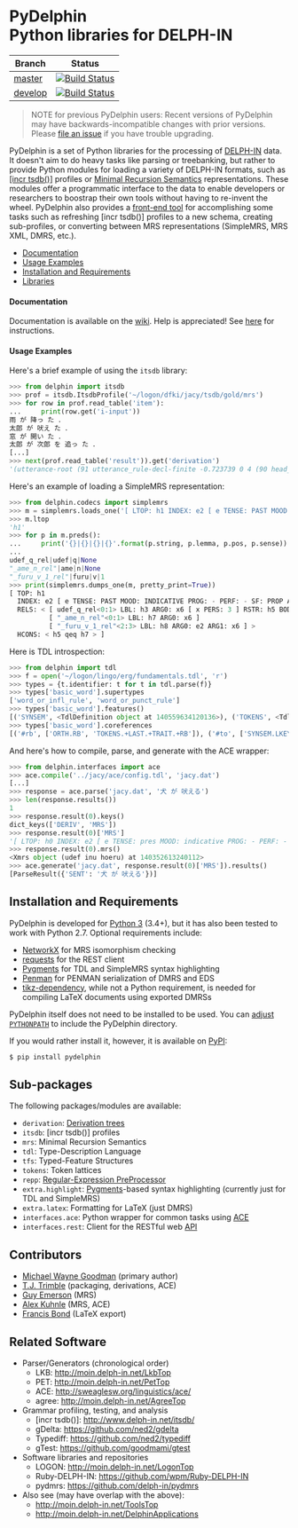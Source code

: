 # PyDelphin <br/> Python libraries for DELPH-IN

| Branch | Status |
| ------ | ------ |
| [master](https://github.com/delph-in/pydelphin/tree/master)  | [![Build Status](https://travis-ci.org/delph-in/pydelphin.svg?branch=master)](https://travis-ci.org/delph-in/pydelphin) |
| [develop](https://github.com/delph-in/pydelphin/tree/develop) | [![Build Status](https://travis-ci.org/delph-in/pydelphin.svg?branch=develop)](https://travis-ci.org/delph-in/pydelphin) |

> NOTE for previous PyDelphin users: Recent versions of PyDelphin may
> have backwards-incompatible changes with prior versions. Please
> [file an issue](https://github.com/delph-in/pydelphin/issues) if you
> have trouble upgrading.

PyDelphin is a set of Python libraries for the
processing of [DELPH-IN](http://delph-in.net) data. It doesn't aim to
do heavy tasks like parsing or treebanking, but rather to provide Python
modules for loading a variety of DELPH-IN formats, such as [[incr
tsdb()]](http://www.delph-in.net/itsdb/) profiles or [Minimal Recursion
Semantics](http://moin.delph-in.net/RmrsTop) representations. These
modules offer a programmatic interface to the data to enable developers
or researchers to boostrap their own tools without having to re-invent
the wheel. PyDelphin also provides a [front-end tool][] for
accomplishing some tasks such as refreshing [incr tsdb()] profiles to a new
schema, creating sub-profiles, or converting between MRS representations
(SimpleMRS, MRS XML, DMRS, etc.).

* [Documentation](#documentation)
* [Usage Examples](#usage-examples)
* [Installation and Requirements](#installation-and-requirements)
* [Libraries](#sub-packages)

[front-end tool]: https://github.com/delph-in/pydelphin/wiki/Command-line-Tutorial

#### Documentation

Documentation is available on the
[wiki](https://github.com/delph-in/pydelphin/wiki). Help is
appreciated! See [here](https://github.com/delph-in/pydelphin/blob/master/CONTRIBUTING.md#generating-api-documentation)
for instructions.

#### Usage Examples

Here's a brief example of using the `itsdb` library:

```python
>>> from delphin import itsdb
>>> prof = itsdb.ItsdbProfile('~/logon/dfki/jacy/tsdb/gold/mrs')
>>> for row in prof.read_table('item'):
...     print(row.get('i-input'))
雨 が 降っ た ．
太郎 が 吠え た ．
窓 が 開い た ．
太郎 が 次郎 を 追っ た ．
[...]
>>> next(prof.read_table('result')).get('derivation')
'(utterance-root (91 utterance_rule-decl-finite -0.723739 0 4 (90 head_subj_rule -1.05796 0 4 (87 hf-complement-rule -0.50201 0 2 (86 quantify-n-rule -0.32216 0 1 (5 ame-noun 0 0 1 ("雨" 1 "\\"雨\\""))) (6 ga 0.531537 1 2 ("が" 2 "\\"が\\""))) (89 vstem-vend-rule -0.471785 2 4 (88 t-lexeme-c-stem-infl-rule 0.120963 2 3 (14 furu_1 0 2 3 ("降っ" 3 "\\"降っ\\""))) (24 ta-end -0.380719 3 4 ("た" 4 "\\"た\\""))))))'
```

Here's an example of loading a SimpleMRS representation:

```python
>>> from delphin.codecs import simplemrs
>>> m = simplemrs.loads_one('[ LTOP: h1 INDEX: e2 [ e TENSE: PAST MOOD: INDICATIVE PROG: - PERF: - SF: PROP ASPECT: DEFAULT_ASPECT PASS: - ] RELS: < [ udef_q_rel<0:1> LBL: h3 ARG0: x6 [ x PERS: 3 ] RSTR: h5 BODY: h4 ] [ "_ame_n_rel"<0:1> LBL: h7 ARG0: x6 ] [ "_furu_v_1_rel"<2:3> LBL: h8 ARG0: e2 ARG1: x6 ] > HCONS: < h5 qeq h7 > ]')
>>> m.ltop
'h1'
>>> for p in m.preds():
...     print('{}|{}|{}|{}'.format(p.string, p.lemma, p.pos, p.sense))
... 
udef_q_rel|udef|q|None
"_ame_n_rel"|ame|n|None
"_furu_v_1_rel"|furu|v|1
>>> print(simplemrs.dumps_one(m, pretty_print=True))
[ TOP: h1
  INDEX: e2 [ e TENSE: PAST MOOD: INDICATIVE PROG: - PERF: - SF: PROP ASPECT: DEFAULT_ASPECT PASS: - ]
  RELS: < [ udef_q_rel<0:1> LBL: h3 ARG0: x6 [ x PERS: 3 ] RSTR: h5 BODY: h4 ]
          [ "_ame_n_rel"<0:1> LBL: h7 ARG0: x6 ]
          [ "_furu_v_1_rel"<2:3> LBL: h8 ARG0: e2 ARG1: x6 ] >
  HCONS: < h5 qeq h7 > ]

```

Here is TDL introspection:

```python
>>> from delphin import tdl
>>> f = open('~/logon/lingo/erg/fundamentals.tdl', 'r')
>>> types = {t.identifier: t for t in tdl.parse(f)}
>>> types['basic_word'].supertypes
['word_or_infl_rule', 'word_or_punct_rule']
>>> types['basic_word'].features()
[('SYNSEM', <TdlDefinition object at 140559634120136>), ('TOKENS', <TdlDefinition object at 140559631479864>), ('ORTH', <TdlDefinition object at 140559631479000>)]
>>> types['basic_word'].coreferences
[('#rb', ['ORTH.RB', 'TOKENS.+LAST.+TRAIT.+RB']), ('#to', ['SYNSEM.LKEYS.KEYREL.CTO', 'ORTH.TO', 'TOKENS.+LAST.+TO']), ('#lb', ['ORTH.LB', 'TOKENS.+LIST.FIRST.+TRAIT.+LB']), ('#form', ['ORTH.FORM', 'TOKENS.+LIST.FIRST.+FORM']), ('#tl', ['SYNSEM.PHON.ONSET.--TL', 'TOKENS.+LIST']), ('#from', ['SYNSEM.LKEYS.KEYREL.CFROM', 'ORTH.FROM', 'TOKENS.+LIST.FIRST.+FROM']), ('#class', ['ORTH.CLASS', 'TOKENS.+LIST.FIRST.+CLASS'])]

```

And here's how to compile, parse, and generate with the ACE wrapper:

```python
>>> from delphin.interfaces import ace
>>> ace.compile('../jacy/ace/config.tdl', 'jacy.dat')
[...]
>>> response = ace.parse('jacy.dat', '犬 が 吠える')
>>> len(response.results())
1
>>> response.result(0).keys()
dict_keys(['DERIV', 'MRS'])
>>> response.result(0)['MRS']
'[ LTOP: h0 INDEX: e2 [ e TENSE: pres MOOD: indicative PROG: - PERF: - ASPECT: default_aspect PASS: - SF: prop ] RELS: < [ udef_q_rel<0:1> LBL: h4 ARG0: x3 [ x PERS: 3 ] RSTR: h5 BODY: h6 ]  [ "_inu_n_rel"<0:1> LBL: h7 ARG0: x3 ]  [ "_hoeru_v_1_rel"<4:7> LBL: h1 ARG0: e2 ARG1: x3 ] > HCONS: < h0 qeq h1 h5 qeq h7 > ]'
>>> response.result(0).mrs()
<Xmrs object (udef inu hoeru) at 140352613240112>
>>> ace.generate('jacy.dat', response.result(0)['MRS']).results()
[ParseResult({'SENT': '犬 が 吠える'})]
```


## Installation and Requirements

PyDelphin is developed for [Python 3](http://python.org/download/)
(3.4+), but it has also been tested to work with Python 2.7. Optional
requirements include:
  - [NetworkX](http://networkx.github.io/) for MRS isomorphism
    checking
  - [requests](http://requests.readthedocs.io/en/master/) for the
    REST client
  - [Pygments](http://pygments.org/) for TDL and SimpleMRS syntax
    highlighting
  - [Penman](https://github.com/goodmami/penman) for PENMAN
    serialization of DMRS and EDS
  - [tikz-dependency](https://www.ctan.org/pkg/tikz-dependency), while
    not a Python requirement, is needed for compiling LaTeX documents
    using exported DMRSs

PyDelphin itself does not need to be installed to be used. You can
[adjust `PYTHONPATH`](https://docs.python.org/3/using/cmdline.html#envvar-PYTHONPATH)
to include the PyDelphin directory.

If you would rather install it, however, it is available on
[PyPI](https://pypi.python.org/pypi/pyDelphin):

```bash
$ pip install pydelphin
```

## Sub-packages

The following packages/modules are available:

- `derivation`: [Derivation trees](http://moin.delph-in.net/ItsdbDerivations)
- `itsdb`: [incr tsdb()] profiles
- `mrs`: Minimal Recursion Semantics
- `tdl`: Type-Description Language
- `tfs`: Typed-Feature Structures
- `tokens`: Token lattices
- `repp`: [Regular-Expression PreProcessor](http://moin.delph-in.net/ReppTop)
- `extra.highlight`: [Pygments](http://pygments.org/)-based syntax
  highlighting (currently just for TDL and SimpleMRS)
- `extra.latex`: Formatting for LaTeX (just DMRS)
- `interfaces.ace`: Python wrapper for common tasks using
  [ACE](http://sweaglesw.org/linguistics/ace/)
- `interfaces.rest`: Client for the RESTful web 
  [API](http://moin.delph-in.net/ErgApi)

## Contributors

- [Michael Wayne Goodman](https://github.com/goodmami/) (primary author)
- [T.J. Trimble](https://github.com/dantiston/) (packaging, derivations, ACE)
- [Guy Emerson](https://github.com/guyemerson/) (MRS)
- [Alex Kuhnle](https://github.com/AlexKuhnle/) (MRS, ACE)
- [Francis Bond](https://github.com/fcbond/) (LaTeX export)

## Related Software

* Parser/Generators (chronological order)
  - LKB: http://moin.delph-in.net/LkbTop
  - PET: http://moin.delph-in.net/PetTop
  - ACE: http://sweaglesw.org/linguistics/ace/
  - agree: http://moin.delph-in.net/AgreeTop
* Grammar profiling, testing, and analysis
  - \[incr tsdb()\]: http://www.delph-in.net/itsdb/
  - gDelta: https://github.com/ned2/gdelta
  - Typediff: https://github.com/ned2/typediff
  - gTest: https://github.com/goodmami/gtest
* Software libraries and repositories
  - LOGON: http://moin.delph-in.net/LogonTop
  - Ruby-DELPH-IN: https://github.com/wpm/Ruby-DELPH-IN
  - pydmrs: https://github.com/delph-in/pydmrs
* Also see (may have overlap with the above):
  - http://moin.delph-in.net/ToolsTop
  - http://moin.delph-in.net/DelphinApplications

